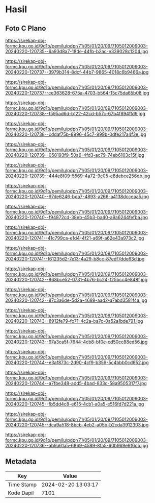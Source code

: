 # Hasil

## Foto C Plano

https://sirekap-obj-formc.kpu.go.id/9d1b/pemilu/pdpr/71/05/01/20/09/7105012009003-20240220-120735--6a93d8a7-18de-441b-b2ac-e339028c1204.jpg

https://sirekap-obj-formc.kpu.go.id/9d1b/pemilu/pdpr/71/05/01/20/09/7105012009003-20240220-120737--3979b314-8dcf-44b7-9865-4018c6b9466a.jpg

https://sirekap-obj-formc.kpu.go.id/9d1b/pemilu/pdpr/71/05/01/20/09/7105012009003-20240220-120737--ce363628-675a-4703-b564-15c75da65b08.jpg

https://sirekap-obj-formc.kpu.go.id/9d1b/pemilu/pdpr/71/05/01/20/09/7105012009003-20240220-120738--f595ad6d-b122-42cd-b57c-67b4f894ffd9.jpg

https://sirekap-obj-formc.kpu.go.id/9d1b/pemilu/pdpr/71/05/01/20/09/7105012009003-20240220-120738--cddaf75b-8996-45c7-999b-0dfe217a4f3e.jpg

https://sirekap-obj-formc.kpu.go.id/9d1b/pemilu/pdpr/71/05/01/20/09/7105012009003-20240220-120739--058193f9-50a6-4fd3-ac79-74eb6103c15f.jpg

https://sirekap-obj-formc.kpu.go.id/9d1b/pemilu/pdpr/71/05/01/20/09/7105012009003-20240220-120739--444e8f09-5569-4a72-9c05-c8debce256db.jpg

https://sirekap-obj-formc.kpu.go.id/9d1b/pemilu/pdpr/71/05/01/20/09/7105012009003-20240220-120740--97de6246-bda7-4893-a266-a4138dcceaa5.jpg

https://sirekap-obj-formc.kpu.go.id/9d1b/pemilu/pdpr/71/05/01/20/09/7105012009003-20240220-120740--f94872cd-38eb-45b3-ba40-a9a6244fefba.jpg

https://sirekap-obj-formc.kpu.go.id/9d1b/pemilu/pdpr/71/05/01/20/09/7105012009003-20240220-120741--41c799ca-e1d4-4f21-a69f-a62e43a973c2.jpg

https://sirekap-obj-formc.kpu.go.id/9d1b/pemilu/pdpr/71/05/01/20/09/7105012009003-20240220-120741--f61235d2-7e13-4a29-b8cc-87edf7dde63d.jpg

https://sirekap-obj-formc.kpu.go.id/9d1b/pemilu/pdpr/71/05/01/20/09/7105012009003-20240220-120742--968bce52-0731-4b76-bc24-f25bcc4e848f.jpg

https://sirekap-obj-formc.kpu.go.id/9d1b/pemilu/pdpr/71/05/01/20/09/7105012009003-20240220-120742--87c3a6de-5d2a-4689-aad2-a7abd3581f4a.jpg

https://sirekap-obj-formc.kpu.go.id/9d1b/pemilu/pdpr/71/05/01/20/09/7105012009003-20240220-120743--8912fe79-fc71-4c2a-ba7c-0a52a1bde791.jpg

https://sirekap-obj-formc.kpu.go.id/9d1b/pemilu/pdpr/71/05/01/20/09/7105012009003-20240220-120743--97a3ca5f-7644-4cb8-bf0e-cd50cc88ed56.jpg

https://sirekap-obj-formc.kpu.go.id/9d1b/pemilu/pdpr/71/05/01/20/09/7105012009003-20240220-120744--e3af873c-2d90-4cf9-b359-5c4bbb0cd652.jpg

https://sirekap-obj-formc.kpu.go.id/9d1b/pemilu/pdpr/71/05/01/20/09/7105012009003-20240220-120744--a7fbe348-add5-4bad-833c-58a9505317f7.jpg

https://sirekap-obj-formc.kpu.go.id/9d1b/pemilu/pdpr/71/05/01/20/09/7105012009003-20240220-120745--fb5dd4c8-e615-4cb1-a0a5-e516fd7d221a.jpg

https://sirekap-obj-formc.kpu.go.id/9d1b/pemilu/pdpr/71/05/01/20/09/7105012009003-20240220-120745--dca9a518-8bcb-4eb2-a05b-b2cda3912303.jpg

https://sirekap-obj-formc.kpu.go.id/9d1b/pemilu/pdpr/71/05/01/20/09/7105012009003-20240220-120736--ab9a61a5-6869-4589-8fa5-60b969e9f6cb.jpg


## Metadata

| Key        | Value               |
| ---------- | ------------------- |
| Time Stamp | 2024-02-20 13:03:17 |
| Kode Dapil | 7101                |



